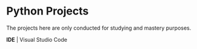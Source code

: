 # Python Projects
The projects here are only conducted for studying and mastery purposes.

**IDE** | Visual Studio Code

